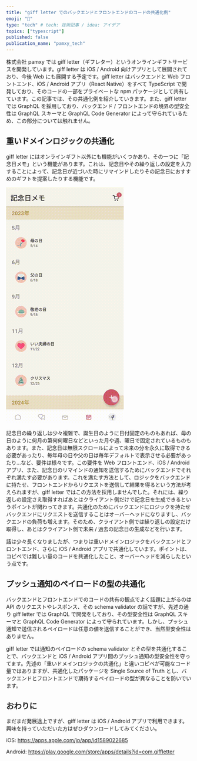 ```yaml
---
title: "giff letter でのバックエンドとフロントエンドのコードの共通化例"
emoji: "🎁"
type: "tech" # tech: 技術記事 / idea: アイデア
topics: ["typescript"]
published: false
publication_name: "pamxy_tech"
---
```


株式会社 pamxy では giff letter（ギフレター）というオンラインギフトサービスを開発しています。giff letter は iOS / Android 向けアプリとして展開されており、今後 Web にも展開する予定です。giff letter はバックエンドと Web フロントエンド、iOS / Android アプリ（React Native）をすべて TypeScript で開発しており、そのコードの一部をプライベートな npm パッケージとして共有しています。この記事では、その共通化例を紹介していきます。また、giff letter では GraphQL を採用しており、バックエンド / フロントエンドの境界の型安全性は GraphQL スキーマと GraphQL Code Generator によって守られているため、この部分については触れません。

## 重いドメインロジックの共通化

giff letter にはオンラインギフト以外にも機能がいくつかあり、その一つに「記念日メモ」という機能があります。これは、記念日やその繰り返しの設定を入力することによって、記念日が近づいた時にリマインドしたりその記念日におすすめのギフトを提案したりする機能です。

![記念日メモのサンプル](/images/code-commonization-pamxy/anniversary-memo-sample.gif)

記念日の繰り返しは少々複雑で、誕生日のように日付固定のものもあれば、母の日のように何月の第何何曜日などといった月や週、曜日で固定されているものもあります。また、記念日は無限スクロールによって未来の分を永久に取得できる必要があったり、毎年母の日や父の日は毎年デフォルトで表示させる必要があったり…など、要件は様々です。この要件を Web フロントエンド、iOS / Android アプリ、また、記念日のリマインドの通知を送信するためにバックエンドでそれぞれ満たす必要があります。これを満たす方法として、ロジックをバックエンドに持たせ、フロントエンドからリクエストを送信して結果を得るという方法が考えられますが、giff letter ではこの方法を採用しませんでした。それには、繰り返しの設定さえ取得すればあとはクライアント側だけで記念日を生成できるというポイントが関わってきます。共通化のためにバックエンドにロジックを持たせバックエンドにリクエストを送信することはオーバーヘッドになりますし、バックエンドの負荷も増えます。そのため、クライアント側では繰り返しの設定だけ取得し、あとはクライアント側で未来 / 過去の記念日の生成などを行います。

話は少々長くなりましたが、つまりは重いドメインロジックをバックエンドとフロントエンド、さらに iOS / Android アプリで共通化しています。ポイントは、コピペでは難しい量のコードを共通化したこと、オーバーヘッドを減らしたという点です。

## プッシュ通知のペイロードの型の共通化

バックエンドとフロントエンドでのコードの共有の観点でよく話題に上がるのは API のリクエストやレスポンス、その schema validator の話ですが、先述の通り giff letter では GraphQL で開発をしており、その型安全性は GraphQL スキーマと GraphQL Code Generator によって守られています。しかし、プッシュ通知で送信されるペイロードは任意の値を送信することができ、当然型安全性はありません。

giff letter では通知のペイロードの schema validator とその型を共通化することで、バックエンドと iOS / Android アプリ間のプッシュ通知の型安全性を守ってます。先述の「重いドメインロジックの共通化」と違いコピペが可能なコード量ではありますが、共通化したパッケージを Single Source of Truth とし、バックエンドとフロントエンドで期待するペイロードの型が異なることを防いでいます。

## おわりに

まだまだ発展途上ですが、giff letter は iOS / Android アプリで利用できます。興味を持っていただいた方はぜひダウンロードしてみてください。

iOS:
https://apps.apple.com/jp/app/id1589022685

Android:
https://play.google.com/store/apps/details?id=com.giffletter
